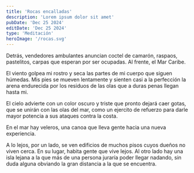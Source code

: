 ```yaml
---
title: 'Rocas encalladas'
description: 'Lorem ipsum dolor sit amet'
pubDate: 'Dec 25 2024'
editDate: 'Dec 25 2024'
type: 'Meditación'
heroImage: '/rocas.svg'
---
```


Detrás, vendedores ambulantes anuncian coctel de camarón, raspaos, pastelitos, carpas que esperan por ser ocupadas. Al frente, el Mar Caribe.

El viento golpea mi rostro y seca las partes de mi cuerpo que siguen húmedas. Mis pies se mueven lentamente y sienten casi a la perfección la arena endurecida por los residuos de las olas que a duras penas llegan hasta mi.

El cielo advierte con un color oscuro y triste que pronto dejará caer gotas, que se unirán con las olas del mar, como un ejercito de refuerzo para darle mayor potencia a sus ataques contra la costa.

En el mar hay veleros, una canoa que lleva gente hacia una nueva experiencia.

A lo lejos, por un lado, se ven edificios de muchos pisos cuyos dueños no viven cerca. En su lugar, habita gente que vive lejos. Al otro lado hay una isla lejana a la que más de una persona juraría poder llegar nadando, sin duda alguna obviando la gran distancia a la que se encuentra.
